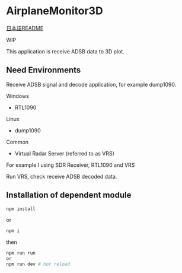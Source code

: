 # AirplaneMonitor3D

[日本語README](https://github.com/hobby-overflow/AirplaneMonitor3D/blob/main/README_ja.md)

WIP



This application is receive ADSB data to 3D plot.



## Need Environments

Receive ADSB signal and decode application, for example dump1090.



Windows

- RTL1090

Linux

- dump1090

Common

- Virtual Radar Server (referred to as VRS)



For example I using SDR Receiver, RTL1090 and VRS

Run VRS, check receive ADSB decoded data.



## Installation of dependent module

```sh
npm install
```

or

```sh
npm i
```



then

```sh
npm run run
or
npm run dev # hot reload
```

